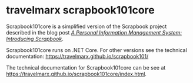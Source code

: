 # travelmarx scrapbook101core

Scrapbook101core is a simplified version of the Scrapbook project described in the blog post *[A Personal Information Management System: Introducing Scrapbook](http://blog.travelmarx.com/2017/12/a-personal-information-management-system-introducing-scrapbook.html)*. 

Scrapbook101core runs on .NET Core. For other versions see the technical documentation: https://travelmarx.github.io/scrapbook101/

The technical documentation for Scrapbook101core can be see at https://travelmarx.github.io/scrapbook101core/index.html.
